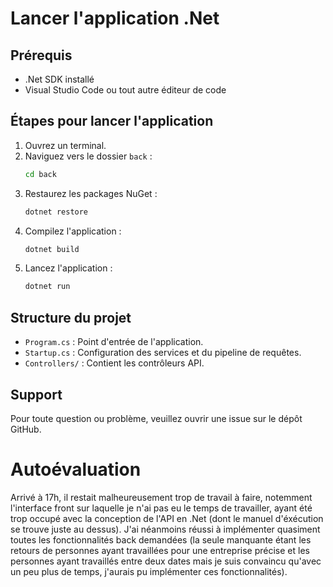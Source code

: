 # Lancer l'application .Net

## Prérequis

- .Net SDK installé
- Visual Studio Code ou tout autre éditeur de code

## Étapes pour lancer l'application

1. Ouvrez un terminal.
2. Naviguez vers le dossier `back` :
    ```sh
    cd back
    ```
3. Restaurez les packages NuGet :
    ```sh
    dotnet restore
    ```
4. Compilez l'application :
    ```sh
    dotnet build
    ```
5. Lancez l'application :
    ```sh
    dotnet run
    ```

## Structure du projet

- `Program.cs` : Point d'entrée de l'application.
- `Startup.cs` : Configuration des services et du pipeline de requêtes.
- `Controllers/` : Contient les contrôleurs API.

## Support

Pour toute question ou problème, veuillez ouvrir une issue sur le dépôt GitHub.

# Autoévaluation

Arrivé à 17h, il restait malheureusement trop de travail à faire, notemment l'interface front sur laquelle je n'ai pas eu le temps de travailler, ayant été trop occupé avec la conception de l'API en .Net (dont le manuel d'éxécution se trouve juste au dessus). J'ai néanmoins réussi à implémenter quasiment toutes les fonctionnalités back demandées (la seule manquante étant les retours de personnes ayant travaillées pour une entreprise précise et les personnes ayant travaillés entre deux dates mais je suis convaincu qu'avec un peu plus de temps, j'aurais pu implémenter ces fonctionnalités). 